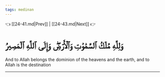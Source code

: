 ```yaml
---
tags: medinan
---
```


👈 [[24-41.md|Prev]] | [[24-43.md|Next]] 👉

# وَلِلَّهِ مُلۡكُ ٱلسَّمَٰوَٰتِ وَٱلۡأَرۡضِۖ وَإِلَى ٱللَّهِ ٱلۡمَصِيرُ

And to Allah belongs the dominion of the heavens and the earth, and to Allah is the destination

---

